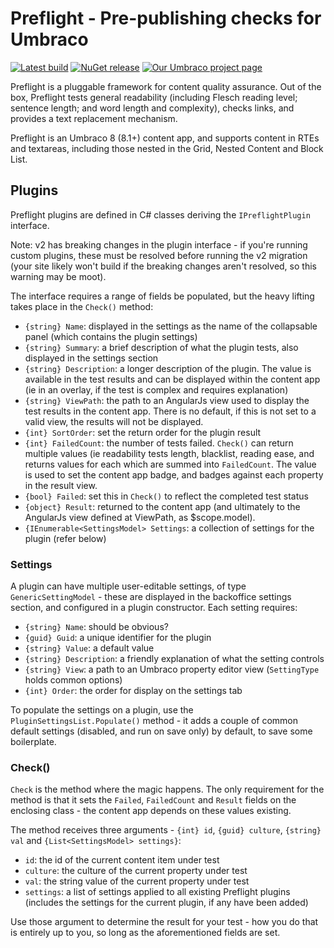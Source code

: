 # Preflight - Pre-publishing checks for Umbraco

[![Latest build](https://ci.appveyor.com/api/projects/status/mhwi63lfxdqglrlk?svg=true)](https://ci.appveyor.com/project/nathanwoulfe/preflight/build/artifacts)
[![NuGet release](https://img.shields.io/nuget/dt/Preflight.Umbraco.svg)](https://www.nuget.org/packages/Preflight.Umbraco)
[![Our Umbraco project page](https://img.shields.io/badge/our-umbraco-brightgreen.svg)](https://our.umbraco.org/projects/backoffice-extensions/preflight)

Preflight is a pluggable framework for content quality assurance. Out of the box, Preflight tests general readability (including Flesch reading level; sentence length; and word length and complexity), checks links, and provides a text replacement mechanism.

Preflight is an Umbraco 8 (8.1+) content app, and supports content in RTEs and textareas, including those nested in the Grid, Nested Content and Block List. 

## Plugins
Preflight plugins are defined in C# classes deriving the `IPreflightPlugin` interface.

Note: v2 has breaking changes in the plugin interface - if you're running custom plugins, these must be resolved before running the v2 migration (your site likely won't build if the breaking changes aren't resolved, so this warning may be moot).

The interface requires a range of fields be populated, but the heavy lifting takes place in the `Check()` method:
 - `{string} Name`: displayed in the settings as the name of the collapsable panel (which contains the plugin settings)
 - `{string} Summary`: a brief description of what the plugin tests, also displayed in the settings section
 - `{string} Description`: a longer description of the plugin. The value is available in the test results and can be displayed within the content app (ie in an overlay, if the test is complex and requires explanation)
 - `{string} ViewPath`: the path to an AngularJs view used to display the test results in the content app. There is no default, if this is not set to a valid view, the results will not be displayed.
 - `{int} SortOrder`: set the return order for the plugin result
 - `{int} FailedCount`: the number of tests failed. `Check()` can return multiple values (ie readability tests length, blacklist, reading ease, and returns values for each which are summed into `FailedCount`. The value is used to set the content app badge, and badges against each property in the result view.
 - `{bool} Failed`: set this in `Check()` to reflect the completed test status
 - `{object} Result`: returned to the content app (and ultimately to the AngularJs view defined at ViewPath, as $scope.model).
 - `{IEnumerable<SettingsModel> Settings`: a collection of settings for the plugin (refer below)
 
### Settings
A plugin can have multiple user-editable settings, of type `GenericSettingModel` - these are displayed in the backoffice settings section, and configured in a plugin constructor. Each setting requires: 
 - `{string} Name`: should be obvious?
 - `{guid} Guid`: a unique identifier for the plugin
 - `{string} Value`: a default value
 - `{string} Description`: a friendly explanation of what the setting controls
 - `{string} View`: a path to an Umbraco property editor view (`SettingType` holds common options)
 - `{int} Order`: the order for display on the settings tab
 
To populate the settings on a plugin, use the `PluginSettingsList.Populate()` method - it adds a couple of common default settings (disabled, and run on save only) by default, to save some boilerplate.

### Check()
`Check` is the method where the magic happens. The only requirement for the method is that it sets the `Failed`, `FailedCount` and `Result` fields on the enclosing class - the content app depends on these values existing. 

The method receives three arguments - `{int} id`, `{guid} culture`, `{string} val` and `{List<SettingsModel> settings}`:
 - `id`: the id of the current content item under test
 - `culture`: the culture of the current property under test
 - `val`: the string value of the current property under test
 - `settings`: a list of settings applied to all existing Preflight plugins (includes the settings for the current plugin, if any have been added)
 
Use those argument to determine the result for your test - how you do that is entirely up to you, so long as the aforementioned fields are set.
